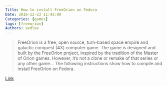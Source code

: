 ```yaml
---
Title: How to install FreeOrion on Fedora
Date: 2016-12-23 11:42:00
Categories: [games]
tags: [freeorion]
Authors: sedlav
---
```


> FreeOrion is a free, open source, turn-based space empire and galactic conquest (4X) computer game. The game is designed and built by the FreeOrion project, inspired by the tradition of the Master of Orion games. However, it’s not a clone or remake of that series or any other game... The following instructions show how to compile and install FreeOrion on Fedora.

[Link](https://fedoramagazine.org/install-freeorion-fedora/)
